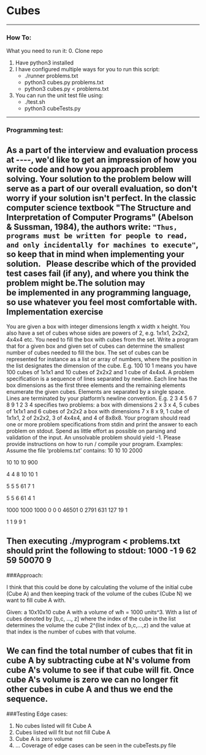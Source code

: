 # Cubes

-------------------------
### How To:
What you need to run it:
0. Clone repo
1. Have python3 installed
2. I have configured multiple ways for you to run this script:
    * ./runner problems.txt
    * python3 cubes.py problems.txt
    * python3 cubes.py < problems.txt
3. You can run the unit test file using:
    * ./test.sh
    * python3 cubeTests.py

-------------------------
### Programming test:
As a part of the interview and evaluation process at ----, we'd like to get an impression of how you write code and how you approach problem solving.
Your solution to the problem below will serve as a part of our overall evaluation, so don't worry if your solution isn't perfect. In the classic computer science textbook "The Structure and Interpretation of Computer Programs" (Abelson & Sussman, 1984), the authors write: `"Thus, programs must be written for people to read, and only incidentally for machines to execute"`, so keep that in mind when implementing your solution.
 
Please describe which of the provided test cases fail (if any), and where you think the problem might be.The solution may be implemented in any programming language, so use whatever you feel most comfortable with.
Implementation exercise
-----------------------
You are given a box with integer dimensions length x width x height. You
also have a set of cubes whose sides are powers of 2, e.g. 1x1x1, 2x2x2,
4x4x4 etc.
You need to fill the box with cubes from the set.
Write a program that for a given box and given set of cubes can determine
the smallest number of cubes needed to fill the box.
The set of cubes can be represented for instance as a list or array of
numbers, where the position in the list designates the dimension of the
cube. E.g. 100 10 1 means you have 100 cubes of 1x1x1 and 10 cubes of 2x2x2
and 1 cube of 4x4x4.
A problem specification is a sequence of lines separated by newline. Each
line has the box dimensions as the first three elements and the remaining
elements enumerate the given cubes. Elements are separated by a single
space. Lines are terminated by your platform’s newline convention. E.g.
2 3 4 5 6
7 8 9 1 2 3 4
specifies two problems:
a box with dimensions 2 x 3 x 4, 5 cubes of 1x1x1 and 6 cubes of 2x2x2
a box with dimensions 7 x 8 x 9, 1 cube of 1x1x1, 2 of 2x2x2, 3 of 4x4x4, and 4 of 8x8x8.
Your program should read one or more problem specifications from stdin and
print the answer to each problem on stdout. Spend as little effort as
possible on parsing and validation of the input. An unsolvable problem
should yield -1. Please provide instructions on how to run / compile your
program.
Examples:
Assume the file ‘problems.txt’ contains:
10 10 10 2000

10 10 10 900

4 4 8 10 10 1

5 5 5 61 7 1

5 5 6 61 4 1

1000 1000 1000 0 0 0 46501 0 2791 631 127 19 1

1 1 9 9 1

Then executing
./myprogram < problems.txt
should print the following to stdout:
1000
-1
9
62
59
50070
9
-------------------------
###Approach:

I think that this could be done by calculating the volume of the initial cube (Cube A) and then keeping track of the volume of the cubes (Cube N) we want to fill cube A with.

Given: a 10x10x10 cube A with a volume of w*l*h = 1000 units^3. With a list of cubes denoted by [b,c, ..., z] where the index of the cube in the list determines the volume the cube 2^(list index of b,c,...,z) and the value at that index is the number of cubes with that volume.

We can find the total number of cubes that fit in cube A by subtracting cube at N's volume from cube A's volume to see if that cube will fit. Once cube A's volume is zero we can no longer fit other cubes in cube A and thus we end the sequence.
-------------------------
###Testing
Edge cases:
1. No cubes listed will fit Cube A
2. Cubes listed will fit but not fill Cube A
3. Cube A is zero volume
4. ...
Coverage of edge cases can be seen in the cubeTests.py file
